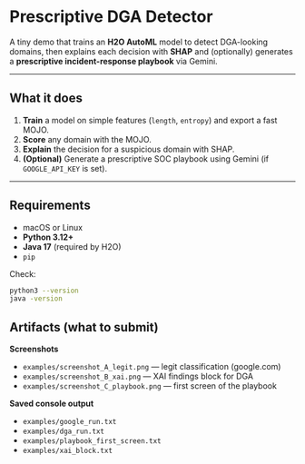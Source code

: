 # Prescriptive DGA Detector

A tiny demo that trains an **H2O AutoML** model to detect DGA-looking domains, then explains each decision with **SHAP** and (optionally) generates a **prescriptive incident-response playbook** via Gemini.

---

## What it does

1. **Train** a model on simple features (`length`, `entropy`) and export a fast MOJO.
2. **Score** any domain with the MOJO.
3. **Explain** the decision for a suspicious domain with SHAP.
4. **(Optional)** Generate a prescriptive SOC playbook using Gemini (if `GOOGLE_API_KEY` is set).

---

## Requirements

- macOS or Linux
- **Python 3.12+**
- **Java 17** (required by H2O)
- `pip`

Check:
```bash
python3 --version
java -version
```

## Artifacts (what to submit)
**Screenshots**
- `examples/screenshot_A_legit.png` — legit classification (google.com)
- `examples/screenshot_B_xai.png` — XAI findings block for DGA
- `examples/screenshot_C_playbook.png` — first screen of the playbook

**Saved console output**
- `examples/google_run.txt`
- `examples/dga_run.txt`
- `examples/playbook_first_screen.txt`
- `examples/xai_block.txt`
